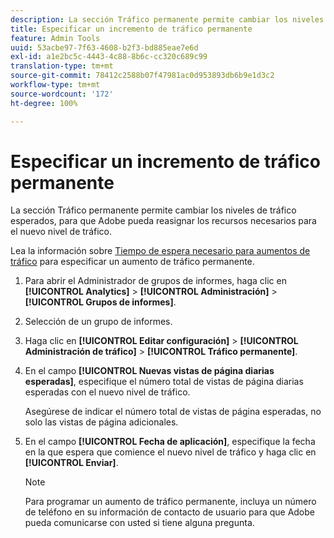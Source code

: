 ```yaml
---
description: La sección Tráfico permanente permite cambiar los niveles de tráfico esperados, para que Adobe pueda reasignar los recursos necesarios para el nuevo nivel de tráfico.
title: Especificar un incremento de tráfico permanente
feature: Admin Tools
uuid: 53acbe97-7f63-4608-b2f3-bd885eae7e6d
exl-id: a1e2bc5c-4443-4c88-8b6c-cc320c689c99
translation-type: tm+mt
source-git-commit: 78412c2588b07f47981ac0d953893db6b9e1d3c2
workflow-type: tm+mt
source-wordcount: '172'
ht-degree: 100%

---
```


# Especificar un incremento de tráfico permanente

La sección Tráfico permanente permite cambiar los niveles de tráfico esperados, para que Adobe pueda reasignar los recursos necesarios para el nuevo nivel de tráfico.

Lea la información sobre [Tiempo de espera necesario para aumentos de tráfico](/help/admin/c-traffic-management/traffic-lead-time.md) para especificar un aumento de tráfico permanente.

1. Para abrir el Administrador de grupos de informes, haga clic en **[!UICONTROL Analytics]** > **[!UICONTROL Administración]** > **[!UICONTROL Grupos de informes]**.
1. Selección de un grupo de informes.
1. Haga clic en **[!UICONTROL Editar configuración]** > **[!UICONTROL Administración de tráfico]** > **[!UICONTROL Tráfico permanente]**.
1. En el campo **[!UICONTROL Nuevas vistas de página diarias esperadas]**, especifique el número total de vistas de página diarias esperadas con el nuevo nivel de tráfico.

   Asegúrese de indicar el número total de vistas de página esperadas, no solo las vistas de página adicionales.
1. En el campo **[!UICONTROL Fecha de aplicación]**, especifique la fecha en la que espera que comience el nuevo nivel de tráfico y haga clic en **[!UICONTROL Enviar]**.

   >[!NOTE]
   >
   >Para programar un aumento de tráfico permanente, incluya un número de teléfono en su información de contacto de usuario para que Adobe pueda comunicarse con usted si tiene alguna pregunta.
